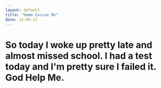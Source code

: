 ```yaml
---
layout: default
title: "Ummm Excuse Me"
date: 11-03-17
---
```


<h1>So today I woke up pretty late and almost missed school. I had a test today and I'm pretty sure I failed it. God Help Me.</h1>
